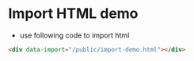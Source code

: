 # Import HTML demo

* use following code to import html

```html
<div data-import="/public/import-demo.html"></div>
```

<div data-import="/public/import-demo.html"></div>
